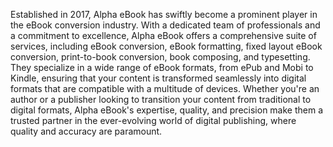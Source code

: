 Established in 2017, Alpha eBook has swiftly become a prominent player in the eBook conversion industry. With a dedicated team of professionals and a commitment to excellence, Alpha eBook offers a comprehensive suite of services, including eBook conversion, eBook formatting, fixed layout eBook conversion, print-to-book conversion, book composing, and typesetting. They specialize in a wide range of eBook formats, from ePub and Mobi to Kindle, ensuring that your content is transformed seamlessly into digital formats that are compatible with a multitude of devices. Whether you're an author or a publisher looking to transition your content from traditional to digital formats, Alpha eBook's expertise, quality, and precision make them a trusted partner in the ever-evolving world of digital publishing, where quality and accuracy are paramount.
